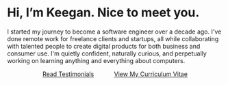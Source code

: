 # Hi, I’m Keegan. Nice to meet you.
I started my journey to become a software engineer over a decade ago. I've done remote work for freelance clients and startups, all while collaborating with talented people to create digital products for both business and consumer use. I'm quietly confident, naturally curious, and perpetually working on learning anything and everything about computers.
<div align = center>
  
[Read Testimonials](https://keeganbruer.com/#testimonials)
&nbsp;&nbsp;&nbsp;&nbsp;&nbsp;&nbsp;&nbsp;&nbsp;&nbsp;&nbsp;
[View My Curriculum Vitae](https://keeganbruer.com/CV)

</div>
